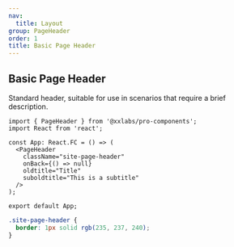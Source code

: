 ```yaml
---
nav:
  title: Layout
group: PageHeader
order: 1
title: Basic Page Header
---
```


## Basic Page Header

Standard header, suitable for use in scenarios that require a brief description.

```tsx
import { PageHeader } from '@xxlabs/pro-components';
import React from 'react';

const App: React.FC = () => (
  <PageHeader
    className="site-page-header"
    onBack={() => null}
    oldtitle="Title"
    suboldtitle="This is a subtitle"
  />
);

export default App;
```

```css
.site-page-header {
  border: 1px solid rgb(235, 237, 240);
}
```
